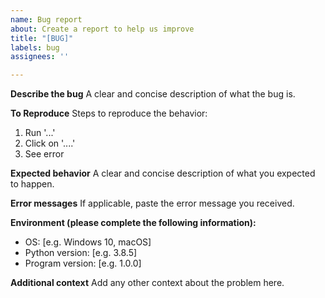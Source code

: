```yaml
---
name: Bug report
about: Create a report to help us improve
title: "[BUG]"
labels: bug
assignees: ''

---
```


**Describe the bug**
A clear and concise description of what the bug is.

**To Reproduce**
Steps to reproduce the behavior:
1. Run '...'
2. Click on '....'
3. See error

**Expected behavior**
A clear and concise description of what you expected to happen.

**Error messages**
If applicable, paste the error message you received.

**Environment (please complete the following information):**
 - OS: [e.g. Windows 10, macOS]
 - Python version: [e.g. 3.8.5]
 - Program version: [e.g. 1.0.0]

**Additional context**
Add any other context about the problem here.